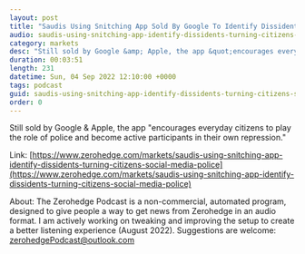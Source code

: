 ```yaml
---
layout: post
title: "Saudis Using Snitching App Sold By Google To Identify Dissidents"
audio: saudis-using-snitching-app-identify-dissidents-turning-citizens-social-media-police-0
category: markets
desc: "Still sold by Google &amp; Apple, the app &quot;encourages everyday citizens to play the role of police and become active participants in their own repression.&quot;"
duration: 00:03:51
length: 231
datetime: Sun, 04 Sep 2022 12:10:00 +0000
tags: podcast
guid: saudis-using-snitching-app-identify-dissidents-turning-citizens-social-media-police-0
order: 0
---
```

Still sold by Google &amp; Apple, the app &quot;encourages everyday citizens to play the role of police and become active participants in their own repression.&quot;

Link: [https://www.zerohedge.com/markets/saudis-using-snitching-app-identify-dissidents-turning-citizens-social-media-police](https://www.zerohedge.com/markets/saudis-using-snitching-app-identify-dissidents-turning-citizens-social-media-police)

About: The Zerohedge Podcast is a non-commercial, automated program, designed to give people a way to get news from Zerohedge in an audio format.  I am actively working on tweaking and improving the setup to create a better listening experience (August 2022).  Suggestions are welcome: [zerohedgePodcast@outlook.com](mailto:zerohedgePodcast@outlook.com)